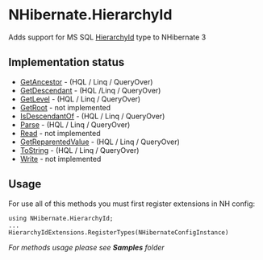 # NHibernate.HierarchyId

Adds support for MS SQL [HierarchyId](http://msdn.microsoft.com/library/bb677290.aspx) type to NHibernate 3

## Implementation status

* [GetAncestor](http://msdn.microsoft.com/library/bb677202.aspx) - (HQL / Linq / QueryOver)
* [GetDescendant](http://msdn.microsoft.com/library/bb677209.aspx) - (HQL /Linq / QueryOver)
* [GetLevel](http://msdn.microsoft.com/library/bb677197.aspx) - (HQL / Linq / QueryOver)
* [GetRoot](http://msdn.microsoft.com/library/bb677194.aspx) - not implemented
* [IsDescendantOf](http://msdn.microsoft.com/library/bb677203.aspx) - (HQL / Linq / QueryOver)
* [Parse](http://msdn.microsoft.com/library/bb677201.aspx) - (HQL / Linq / QueryOver)
* [Read](http://msdn.microsoft.com/library/bb677205.aspx) - not implemented
* [GetReparentedValue](http://msdn.microsoft.com/library/bb677207.aspx) - (HQL / Linq / QueryOver)
* [ToString](http://msdn.microsoft.com/library/bb677195.aspx) - (HQL / Linq / QueryOver)
* [Write](http://msdn.microsoft.com/library/bb677196.aspx) - not implemented


## Usage

For use all of this methods you must first register extensions in NH config:

	using NHibernate.HierarchyId;
	...
	HierarchyIdExtensions.RegisterTypes(NHibernateConfigInstance)


_For methods usage please see **Samples** folder_